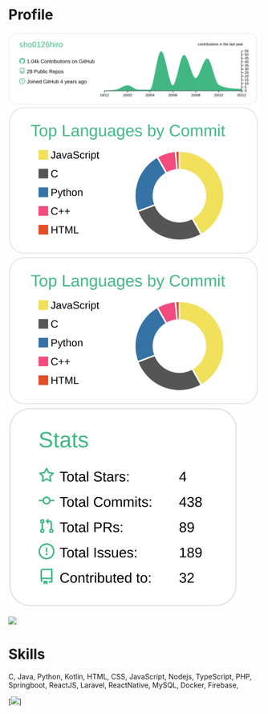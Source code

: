 # Profile
[![](https://raw.githubusercontent.com/sho0126hiro/sho0126hiro/main/profile-summary-card-output/vue/0-profile-details.svg)](https://github.com/vn7n24fzkq/github-profile-summary-cards)
[![](https://raw.githubusercontent.com/sho0126hiro/sho0126hiro/main/profile-summary-card-output/vue/2-most-commit-language.svg)](https://github.com/vn7n24fzkq/github-profile-summary-cards)
[![](https://raw.githubusercontent.com/sho0126hiro/sho0126hiro/main/profile-summary-card-output/vue/2-most-commit-language.svg)](https://github.com/vn7n24fzkq/github-profile-summary-cards)
[![](https://raw.githubusercontent.com/sho0126hiro/sho0126hiro/main/profile-summary-card-output/vue/3-stats.svg)](https://github.com/vn7n24fzkq/github-profile-summary-cards)

![](https://komarev.com/ghpvc/?username=sho0126hiro&color=green)

# Skills
C, Java, Python, Kotlin, HTML, CSS, JavaScript, Nodejs, TypeScript, PHP, Springboot, ReactJS, Laravel, ReactNative, MySQL, Docker, Firebase,

[![](https://img.shields.io/badge/-Redis-000?style=flat&logo=redis)]

<!--
**sho0126hiro/sho0126hiro** is a ✨ _special_ ✨ repository because its `README.md` (this file) appears on your GitHub profile.

Here are some ideas to get you started:

- 🔭 I’m currently working on ...
- 🌱 I’m currently learning ...
- 👯 I’m looking to collaborate on ...
- 🤔 I’m looking for help with ...
- 💬 Ask me about ...
- 📫 How to reach me: ...
- 😄 Pronouns: ...
- ⚡ Fun fact: ...
-->
